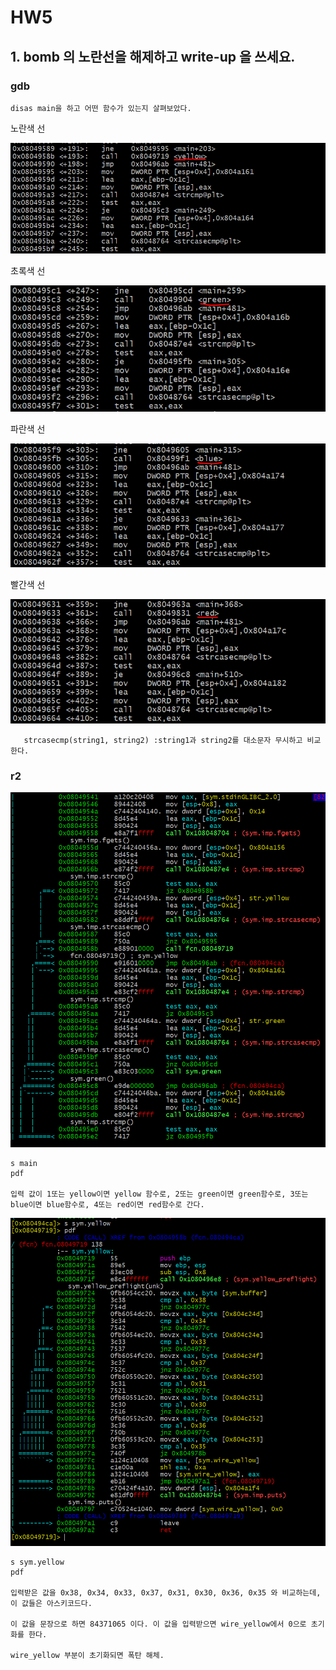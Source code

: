 # HW5

## 1. bomb 의 노란선을 해제하고 write-up 을 쓰세요.


###  gdb
   
    disas main을 하고 어떤 함수가 있는지 살펴보았다. 

   노란색 선 

![image-yellow](yel.png)
   
   초록색 선

![image-green](gre.png)
   
   파란색 선

![image-blue](blue.png)
   
   빨간색 선

![image-red](red.png)


       strcasecmp(string1, string2) :string1과 string2를 대소문자 무시하고 비교한다. 

###  r2

![image-main](s_main.png)

    s main
    pdf

    입력 값이 1또는 yellow이면 yellow 함수로, 2또는 green이면 green함수로, 3또는 blue이면 blue함수로, 4또는 red이면 red함수로 간다. 

![image-s_symyellow](s_symyellow.png)

    s sym.yellow
    pdf 
    
    입력받은 값을 0x38, 0x34, 0x33, 0x37, 0x31, 0x30, 0x36, 0x35 와 비교하는데, 이 값들은 아스키코드다. 
    
    이 값을 문장으로 하면 84371065 이다. 이 값을 입력받으면 wire_yellow에서 0으로 초기화를 한다. 

    wire_yellow 부분이 초기화되면 폭탄 해체. 